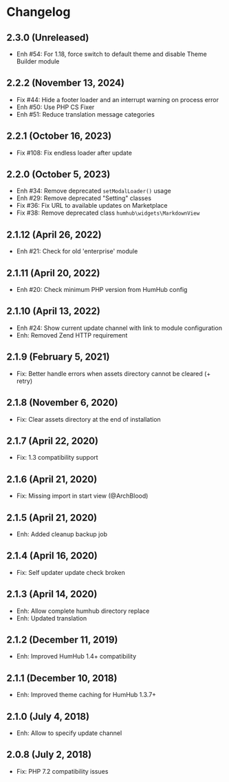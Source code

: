 Changelog
=========

2.3.0 (Unreleased)
-------------------------
- Enh #54: For 1.18, force switch to default theme and disable Theme Builder module

2.2.2 (November 13, 2024)
-------------------------
- Fix #44: Hide a footer loader and an interrupt warning on process error
- Enh #50: Use PHP CS Fixer
- Enh #51: Reduce translation message categories

2.2.1  (October 16, 2023)
-------------------------
- Fix #108: Fix endless loader after update

2.2.0  (October 5, 2023)
------------------------
- Enh #34: Remove deprecated `setModalLoader()` usage
- Enh #29: Remove deprecated "Setting" classes
- Fix #36: Fix URL to available updates on Marketplace
- Fix #38: Remove deprecated class `humhub\widgets\MarkdownView`

2.1.12  (April 26, 2022)
------------------------
- Enh #21: Check for old 'enterprise' module

2.1.11  (April 20, 2022)
--------------------------
- Enh #20: Check minimum PHP version from HumHub config

2.1.10  (April 13, 2022)
------------------------
- Enh #24: Show current update channel with link to module configuration
- Enh: Removed Zend HTTP requirement

2.1.9  (February 5, 2021)
--------------------------
- Fix: Better handle errors when assets directory cannot be cleared (+ retry)


2.1.8  (November 6, 2020)
--------------------------
- Fix: Clear assets directory at the end of installation


2.1.7  (April 22, 2020)
--------------------------
- Fix: 1.3 compatibility support 


2.1.6  (April 21, 2020)
--------------------------
- Fix: Missing import in start view (@ArchBlood)
 
 
2.1.5  (April 21, 2020)
--------------------------
- Enh: Added cleanup backup job
 

2.1.4  (April 16, 2020)
--------------------------
- Fix: Self updater update check broken
 

2.1.3  (April 14, 2020)
--------------------------
- Enh: Allow complete humhub directory replace
- Enh: Updated translation


2.1.2  (December 11, 2019)
--------------------------
- Enh: Improved HumHub 1.4+ compatibility


2.1.1  (December 10, 2018)
--------------------------
- Enh: Improved theme caching for HumHub 1.3.7+


2.1.0  (July 4, 2018)
---------------------
- Enh: Allow to specify update channel


2.0.8  (July 2, 2018)
---------------------
- Fix: PHP 7.2 compatibility issues
